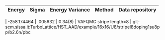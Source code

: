 |       Energy          |  Sigma          | Energy Variance  |  Method                                                          | Data repository                |
| ----------------------| ----------------| -----------------|------------------------------------------------------------------|------------------------------- |

 |   -258.174464   |   .005632   |    0.34(8)   | VAFQMC stripe length=8 | git-scm.sissa.it:TurboLattice/HST_AAD/example/16x16/U8/stripel8doping1su8pp/b2.6n/pbc 

